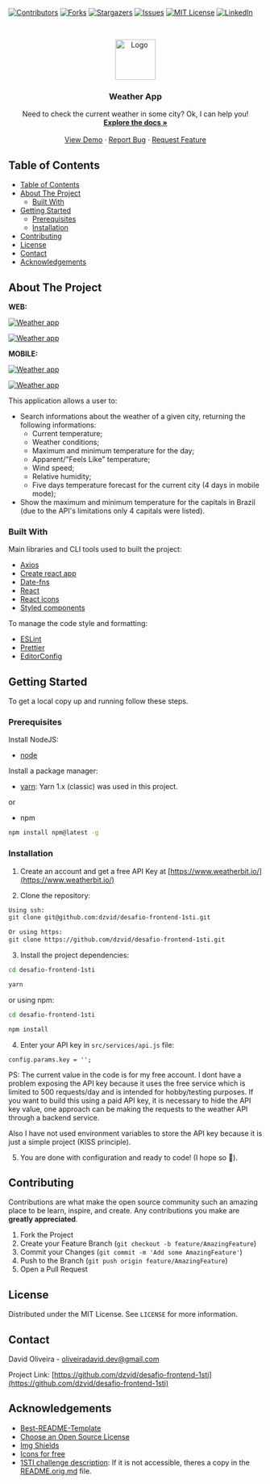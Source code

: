 <!--
*** Thanks for checking out this README Template. If you have a suggestion that would
*** make this better, please fork the repo and create a pull request or simply open
*** an issue with the tag "enhancement".
*** Thanks again! Now go create something AMAZING! :D
-->

<!-- PROJECT SHIELDS -->
<!--
*** I'm using markdown "reference style" links for readability.
*** Reference links are enclosed in brackets [ ] instead of parentheses ( ).
*** See the bottom of this document for the declaration of the reference variables
*** for contributors-url, forks-url, etc. This is an optional, concise syntax you may use.
*** https://www.markdownguide.org/basic-syntax/#reference-style-links
-->

[![Contributors][contributors-shield]][contributors-url]
[![Forks][forks-shield]][forks-url]
[![Stargazers][stars-shield]][stars-url]
[![Issues][issues-shield]][issues-url]
[![MIT License][license-shield]][license-url]
[![LinkedIn][linkedin-shield]][linkedin-url]

<!-- PROJECT LOGO -->
<br />
<p align="center">
  <a href="https://github.com/dzvid/desafio-frontend-1sti">
    <img src="images/logo.svg" alt="Logo" width="80" height="80">
  </a>

  <h3 align="center">Weather App</h3>

  <p align="center">
    Need to check the current weather in some city? Ok, I can help you!
    <br />
    <a href="https://github.com/dzvid/desafio-frontend-1sti"><strong>Explore the docs »</strong></a>
    <br />
    <br />
    <a href="https://https://dzvid-weather-app.netlify.app//">View Demo</a>
    ·
    <a href="https://github.com/dzvid/desafio-frontend-1sti/issues">Report Bug</a>
    ·
    <a href="https://github.com/dzvid/desafio-frontend-1sti/issues">Request Feature</a>
  </p>
</p>

<!-- TABLE OF CONTENTS -->

## Table of Contents

- [Table of Contents](#table-of-contents)
- [About The Project](#about-the-project)
  - [Built With](#built-with)
- [Getting Started](#getting-started)
  - [Prerequisites](#prerequisites)
  - [Installation](#installation)
- [Contributing](#contributing)
- [License](#license)
- [Contact](#contact)
- [Acknowledgements](#acknowledgements)

<!-- ABOUT THE PROJECT -->

## About The Project

**WEB:**

[![Weather app][product-screenshot-desktop-1]](https://https://dzvid-weather-app.netlify.app/)

[![Weather app][product-screenshot-desktop-2]](https://https://dzvid-weather-app.netlify.app/)

**MOBILE:**

[![Weather app][product-screenshot-mobile-1]](https://https://dzvid-weather-app.netlify.app/)

[![Weather app][product-screenshot-mobile-2]](https://https://dzvid-weather-app.netlify.app/)

This application allows a user to:

- Search informations about the weather of a given city, returning the following informations:
  - Current temperature;
  - Weather conditions;
  - Maximum and minimum temperature for the day;
  - Apparent/"Feels Like" temperature;
  - Wind speed;
  - Relative humidity;
  - Five days temperature forecast for the current city (4 days in mobile mode);
- Show the maximum and minimum temperature for the capitals in Brazil (due to the API's limitations only 4 capitals were listed).

### Built With

Main libraries and CLI tools used to built the project:

- [Axios](https://github.com/axios/axios)
- [Create react app](https://github.com/facebook/create-react-app)
- [Date-fns](https://github.com/date-fns/date-fns)
- [React](https://github.com/facebook/react)
- [React icons](https://github.com/react-icons/react-icons)
- [Styled components](https://github.com/styled-components/styled-components)

To manage the code style and formatting:

- [ESLint](https://github.com/eslint/eslint)
- [Prettier](https://github.com/prettier/prettier)
- [EditorConfig](https://editorconfig.org/)

<!-- GETTING STARTED -->

## Getting Started

To get a local copy up and running follow these steps.

### Prerequisites

Install NodeJS:

- [node](https://nodejs.org/en/)

Install a package manager:

- [yarn](https://classic.yarnpkg.com/lang/en/): Yarn 1.x (classic) was used in this project.

or

- npm

```sh
npm install npm@latest -g
```

### Installation

1. Create an account and get a free API Key at [https://www.weatherbit.io/](https://www.weatherbit.io/)

2. Clone the repository:

```sh
Using ssh:
git clone git@github.com:dzvid/desafio-frontend-1sti.git

Or using https:
git clone https://github.com/dzvid/desafio-frontend-1sti.git
```

3. Install the project dependencies:

```sh
cd desafio-frontend-1sti

yarn
```

or using npm:

```sh
cd desafio-frontend-1sti

npm install
```

4. Enter your API key in `src/services/api.js` file:

```JS
config.params.key = '';
```

PS: The current value in the code is for my free account. I dont have a problem exposing the API key because it uses the free service which is limited to 500 requests/day and is intended for hobby/testing purposes. If you want to build this using a paid API key, it is necessary to hide the API key value, one approach can be making the requests to the weather API through a backend service.

Also I have not used environment variables to store the API key because it is just a simple project (KISS principle).

5. You are done with configuration and ready to code! (I hope so :tada:).

<!-- USAGE EXAMPLES -->

<!-- ## Usage

Use this space to show useful examples of how a project can be used. Additional screenshots, code examples and demos work well in this space. You may also link to more resources.

_For more examples, please refer to the [Documentation](https://example.com)_ -->

<!-- ROADMAP -->

<!-- ## Roadmap

See the [open issues](https://github.com/dzvid/desafio-frontend-1sti/issues) for a list of proposed features (and known issues). -->

<!-- CONTRIBUTING -->

## Contributing

Contributions are what make the open source community such an amazing place to be learn, inspire, and create. Any contributions you make are **greatly appreciated**.

1. Fork the Project
2. Create your Feature Branch (`git checkout -b feature/AmazingFeature`)
3. Commit your Changes (`git commit -m 'Add some AmazingFeature'`)
4. Push to the Branch (`git push origin feature/AmazingFeature`)
5. Open a Pull Request

<!-- LICENSE -->

## License

Distributed under the MIT License. See `LICENSE` for more information.

<!-- CONTACT -->

## Contact

David Oliveira - oliveiradavid.dev@gmail.com

Project Link: [https://github.com/dzvid/desafio-frontend-1sti](https://github.com/dzvid/desafio-frontend-1sti)

<!-- ACKNOWLEDGEMENTS -->

## Acknowledgements

- [Best-README-Template](https://github.com/othneildrew/Best-README-Template)
- [Choose an Open Source License](https://choosealicense.com)
- [Img Shields](https://shields.io)
- [Icons for free](https://icons-for-free.com/)
- [1STI challenge description](https://github.com/1STi/desafio-frontend/): If it is not accessible, theres a copy in the [README.orig.md](README.orig.md) file.

<!-- MARKDOWN LINKS & IMAGES -->
<!-- https://www.markdownguide.org/basic-syntax/#reference-style-links -->

[contributors-shield]: https://img.shields.io/github/contributors/dzvid/desafio-frontend-1sti.svg?style=flat-square
[contributors-url]: https://github.com/dzvid/desafio-frontend-1sti/graphs/contributors
[forks-shield]: https://img.shields.io/github/forks/dzvid/desafio-frontend-1sti.svg?style=flat-square
[forks-url]: https://github.com/dzvid/desafio-frontend-1sti/network/members
[stars-shield]: https://img.shields.io/github/stars/dzvid/desafio-frontend-1sti.svg?style=flat-square
[stars-url]: https://github.com/dzvid/desafio-frontend-1sti/stargazers
[issues-shield]: https://img.shields.io/github/issues/dzvid/desafio-frontend-1sti.svg?style=flat-square
[issues-url]: https://github.com/dzvid/desafio-frontend-1sti/issues
[license-shield]: https://img.shields.io/github/license/dzvid/desafio-frontend-1sti.svg?style=flat-square
[license-url]: https://github.com/dzvid/desafio-frontend-1sti/blob/master/LICENSE.txt
[linkedin-shield]: https://img.shields.io/badge/-LinkedIn-black.svg?style=flat-square&logo=linkedin&colorB=555
[linkedin-url]: https://linkedin.com/in/dzvid
[product-screenshot-desktop-1]: images/preview-desktop-1.png
[product-screenshot-desktop-2]: images/preview-desktop-2.png
[product-screenshot-mobile-1]: images/preview-mobile-1.png
[product-screenshot-mobile-2]: images/preview-mobile-2.png
